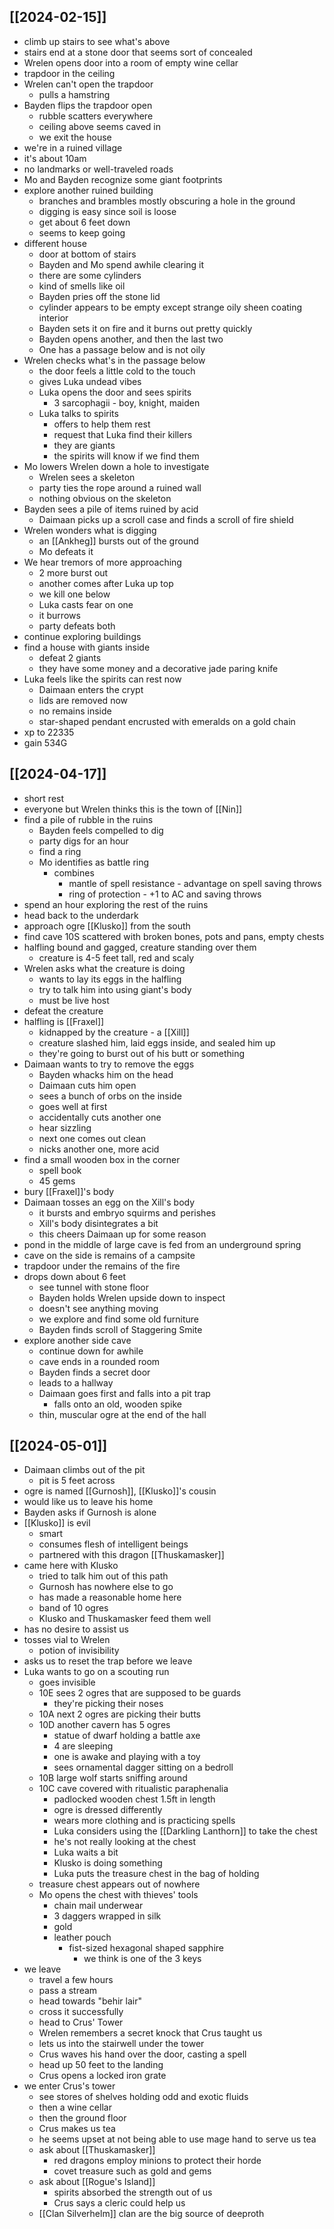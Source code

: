 ## [[2024-02-15]]
- climb up stairs to see what's above
- stairs end at a stone door that seems sort of concealed
- Wrelen opens door into a room of empty wine cellar
- trapdoor in the ceiling
- Wrelen can't open the trapdoor
	- pulls a hamstring
- Bayden flips the trapdoor open
	- rubble scatters everywhere
	- ceiling above seems caved in
	- we exit the house
- we're in a ruined village
- it's about 10am
- no landmarks or well-traveled roads
- Mo and Bayden recognize some giant footprints
- explore another ruined building
	- branches and brambles mostly obscuring a hole in the ground
	- digging is easy since soil is loose
	- get about 6 feet down
	- seems to keep going
- different house
	- door at bottom of stairs
	- Bayden and Mo spend awhile clearing it
	- there are some cylinders
	- kind of smells like oil
	- Bayden pries off the stone lid
	- cylinder appears to be empty except strange oily sheen coating interior
	- Bayden sets it on fire and it burns out pretty quickly
	- Bayden opens another, and then the last two
	- One has a passage below and is not oily
- Wrelen checks what's in the passage below
	- the door feels a little cold to the touch
	- gives Luka undead vibes
	- Luka opens the door and sees spirits
		- 3 sarcophagii - boy, knight, maiden
	- Luka talks to spirits
		- offers to help them rest
		- request that Luka find their killers
		- they are giants
		- the spirits will know if we find them
- Mo lowers Wrelen down a hole to investigate
	- Wrelen sees a skeleton
	- party ties the rope around a ruined wall
	- nothing obvious on the skeleton
- Bayden sees a pile of items ruined by acid
	- Daimaan picks up a scroll case and finds a scroll of fire shield
- Wrelen wonders what is digging
	- an [[Ankheg]] bursts out of the ground
	- Mo defeats it
- We hear tremors of more approaching
	- 2 more burst out
	- another comes after Luka up top
	- we kill one below
	- Luka casts fear on one
	- it burrows
	- party defeats both
- continue exploring buildings
- find a house with giants inside
	- defeat 2 giants
	- they have some money and a decorative jade paring knife
- Luka feels like the spirits can rest now
	- Daimaan enters the crypt
	- lids are removed now
	- no remains inside
	- star-shaped pendant encrusted with emeralds on a gold chain
- xp to 22335
- gain 534G

## [[2024-04-17]]
- short rest
- everyone but Wrelen thinks this is the town of [[Nin]]
- find a pile of rubble in the ruins
	- Bayden feels compelled to dig
	- party digs for an hour
	- find a ring
	- Mo identifies as battle ring
		- combines
			- mantle of spell resistance - advantage on spell saving throws
			- ring of protection - +1 to AC and saving throws
- spend an hour exploring the rest of the ruins
- head back to the underdark
- approach ogre [[Klusko]] from the south
- find cave 10S scattered with broken bones, pots and pans, empty chests
- halfling bound and gagged, creature standing over them
	- creature is 4-5 feet tall, red and scaly
- Wrelen asks what the creature is doing
	- wants to lay its eggs in the halfling
	- try to talk him into using giant's body
	- must be live host
- defeat the creature
- halfling is [[Fraxel]]
	- kidnapped by the creature - a [[Xill]]
	- creature slashed him, laid eggs inside, and sealed him up
	- they're going to burst out of his butt or something
- Daimaan wants to try to remove the eggs
	- Bayden whacks him on the head
	- Daimaan cuts him open
	- sees a bunch of orbs on the inside
	- goes well at first
	- accidentally cuts another one
	- hear sizzling
	- next one comes out clean
	- nicks another one, more acid
- find a small wooden box in the corner
	- spell book
	- 45 gems
- bury [[Fraxel]]'s body
- Daimaan tosses an egg on the Xill's body
	- it bursts and embryo squirms and perishes
	- Xill's body disintegrates a bit
	- this cheers Daimaan up for some reason
- pond in the middle of large cave is fed from an underground spring
- cave on the side is remains of a campsite
- trapdoor under the remains of the fire
- drops down about 6 feet
	- see tunnel with stone floor
	- Bayden holds Wrelen upside down to inspect
	- doesn't see anything moving
	- we explore and find some old furniture
	- Bayden finds scroll of Staggering Smite
- explore another side cave
	- continue down for awhile
	- cave ends in a rounded room
	- Bayden finds a secret door
	- leads to a hallway
	- Daimaan goes first and falls into a pit trap
		- falls onto an old, wooden spike
	- thin, muscular ogre at the end of the hall

## [[2024-05-01]]
- Daimaan climbs out of the pit
	- pit is 5 feet across
- ogre is named [[Gurnosh]], [[Klusko]]'s cousin
- would like us to leave his home
- Bayden asks if Gurnosh is alone
- [[Klusko]] is evil
	- smart
	- consumes flesh of intelligent beings
	- partnered with this dragon [[Thuskamasker]]
- came here with Klusko
	- tried to talk him out of this path
	- Gurnosh has nowhere else to go
	- has made a reasonable home here
	- band of 10 ogres
	- Klusko and Thuskamasker feed them well
- has no desire to assist us
- tosses vial to Wrelen
	- potion of invisibility
- asks us to reset the trap before we leave
- Luka wants to go on a scouting run
	- goes invisible
	- 10E sees 2 ogres that are supposed to be guards
		- they're picking their noses
	- 10A next 2 ogres are picking their butts
	- 10D another cavern has 5 ogres
		- statue of dwarf holding a battle axe
		- 4 are sleeping
		- one is awake and playing with a toy
		- sees ornamental dagger sitting on a bedroll
	- 10B large wolf starts sniffing around
	- 10C cave covered with ritualistic paraphenalia
		- padlocked wooden chest 1.5ft in length
		- ogre is dressed differently
		- wears more clothing and is practicing spells
		- Luka considers using the [[Darkling Lanthorn]] to take the chest
		- he's not really looking at the chest
		- Luka waits a bit
		- Klusko is doing something
		- Luka puts the treasure chest in the bag of holding
	- treasure chest appears out of nowhere
	- Mo opens the chest with thieves' tools
		- chain mail underwear
		- 3 daggers wrapped in silk
		- gold
		- leather pouch
			- fist-sized hexagonal shaped sapphire
				- we think is one of the 3 keys
- we leave
	- travel a few hours
	- pass a stream
	- head towards "behir lair"
	- cross it successfully
	- head to Crus' Tower
	- Wrelen remembers a secret knock that Crus taught us
	- lets us into the stairwell under the tower
	- Crus waves his hand over the door, casting a spell
	- head up 50 feet to the landing
	- Crus opens a locked iron grate
- we enter Crus's tower
	- see stores of shelves holding odd and exotic fluids
	- then a wine cellar
	- then the ground floor
	- Crus makes us tea
	- he seems upset at not being able to use mage hand to serve us tea
	- ask about [[Thuskamasker]]
		- red dragons employ minions to protect their horde
		- covet treasure such as gold and gems
	- ask about [[Rogue's Island]]
		- spirits absorbed the strength out of us
		- Crus says a cleric could help us
	- [[Clan Silverhelm]] clan are the big source of deeproth